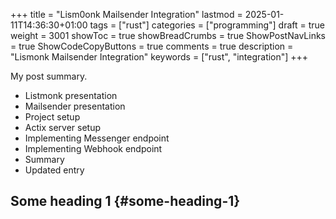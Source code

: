 +++
title = "Lism0onk Mailsender Integration"
lastmod = 2025-01-11T14:36:30+01:00
tags = ["rust"]
categories = ["programming"]
draft = true
weight = 3001
showToc = true
showBreadCrumbs = true
ShowPostNavLinks = true
ShowCodeCopyButtons = true
comments = true
description = "Lismonk Mailsender Integration"
keywords = ["rust", "integration"]
+++

My post summary.

-   Listmonk presentation
-   Mailsender presentation
-   Project setup
-   Actix server setup
-   Implementing Messenger endpoint
-   Implementing Webhook endpoint
-   Summary
-   Updated entry

<!--more-->


## Some heading 1 {#some-heading-1}
